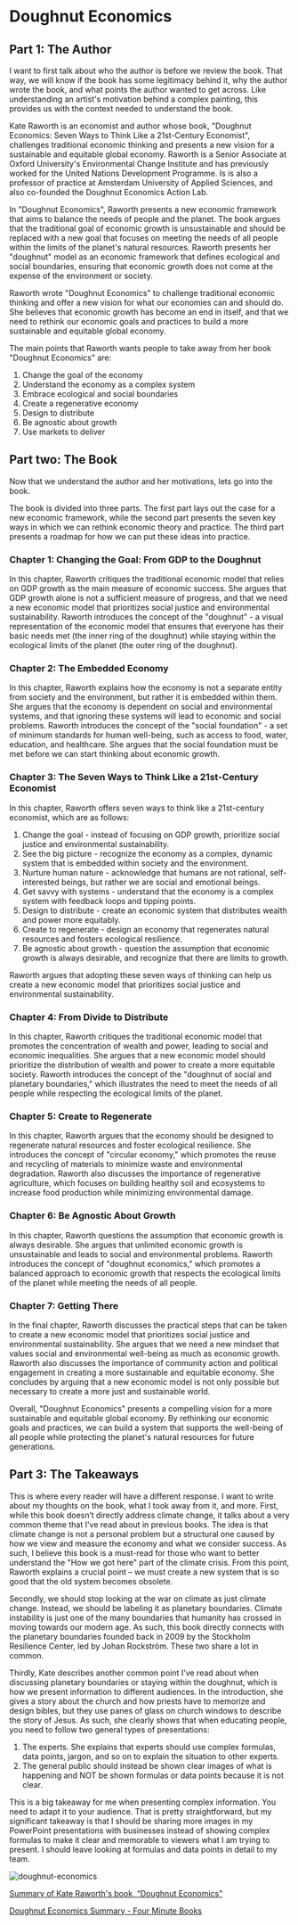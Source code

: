 # Doughnut Economics

## Part 1: The Author

I want to first talk about who the author is before we review the book. That way, we will know if the book has some legitimacy behind it, why the author wrote the book, and what points the author wanted to get across. Like understanding an artist's motivation behind a complex painting, this provides us with the context needed to understand the book.

Kate Raworth is an economist and author whose book, "Doughnut Economics: Seven Ways to Think Like a 21st-Century Economist", challenges traditional economic thinking and presents a new vision for a sustainable and equitable global economy. Raworth is a Senior Associate at Oxford University's Environmental Change Institute and has previously worked for the United Nations Development Programme. Is is also a professor of practice at Amsterdam University of Applied Sciences, and also co-founded the Doughnut Economics Action Lab.

In "Doughnut Economics", Raworth presents a new economic framework that aims to balance the needs of people and the planet. The book argues that the traditional goal of economic growth is unsustainable and should be replaced with a new goal that focuses on meeting the needs of all people within the limits of the planet's natural resources. Raworth presents her "doughnut" model as an economic framework that defines ecological and social boundaries, ensuring that economic growth does not come at the expense of the environment or society.

Raworth wrote "Doughnut Economics" to challenge traditional economic thinking and offer a new vision for what our economies can and should do. She believes that economic growth has become an end in itself, and that we need to rethink our economic goals and practices to build a more sustainable and equitable global economy.

The main points that Raworth wants people to take away from her book "Doughnut Economics" are:

1. Change the goal of the economy
2. Understand the economy as a complex system
3. Embrace ecological and social boundaries
4. Create a regenerative economy
5. Design to distribute
6. Be agnostic about growth
7. Use markets to deliver

## Part two: The Book

Now that we understand the author and her motivations, lets go into the book.

The book is divided into three parts. The first part lays out the case for a new economic framework, while the second part presents the seven key ways in which we can rethink economic theory and practice. The third part presents a roadmap for how we can put these ideas into practice.

### Chapter 1: Changing the Goal: From GDP to the Doughnut

In this chapter, Raworth critiques the traditional economic model that relies on GDP growth as the main measure of economic success. She argues that GDP growth alone is not a sufficient measure of progress, and that we need a new economic model that prioritizes social justice and environmental sustainability. Raworth introduces the concept of the "doughnut" - a visual representation of the economic model that ensures that everyone has their basic needs met (the inner ring of the doughnut) while staying within the ecological limits of the planet (the outer ring of the doughnut).

### Chapter 2: The Embedded Economy

In this chapter, Raworth explains how the economy is not a separate entity from society and the environment, but rather it is embedded within them. She argues that the economy is dependent on social and environmental systems, and that ignoring these systems will lead to economic and social problems. Raworth introduces the concept of the "social foundation" - a set of minimum standards for human well-being, such as access to food, water, education, and healthcare. She argues that the social foundation must be met before we can start thinking about economic growth.

### Chapter 3: The Seven Ways to Think Like a 21st-Century Economist

In this chapter, Raworth offers seven ways to think like a 21st-century economist, which are as follows:

1. Change the goal - instead of focusing on GDP growth, prioritize social justice and environmental sustainability.
2. See the big picture - recognize the economy as a complex, dynamic system that is embedded within society and the environment.
3. Nurture human nature - acknowledge that humans are not rational, self-interested beings, but rather we are social and emotional beings.
4. Get savvy with systems - understand that the economy is a complex system with feedback loops and tipping points.
5. Design to distribute - create an economic system that distributes wealth and power more equitably.
6. Create to regenerate - design an economy that regenerates natural resources and fosters ecological resilience.
7. Be agnostic about growth - question the assumption that economic growth is always desirable, and recognize that there are limits to growth.

Raworth argues that adopting these seven ways of thinking can help us create a new economic model that prioritizes social justice and environmental sustainability.

### Chapter 4: From Divide to Distribute

In this chapter, Raworth critiques the traditional economic model that promotes the concentration of wealth and power, leading to social and economic inequalities. She argues that a new economic model should prioritize the distribution of wealth and power to create a more equitable society. Raworth introduces the concept of the "doughnut of social and planetary boundaries," which illustrates the need to meet the needs of all people while respecting the ecological limits of the planet.

### Chapter 5: Create to Regenerate

In this chapter, Raworth argues that the economy should be designed to regenerate natural resources and foster ecological resilience. She introduces the concept of "circular economy," which promotes the reuse and recycling of materials to minimize waste and environmental degradation. Raworth also discusses the importance of regenerative agriculture, which focuses on building healthy soil and ecosystems to increase food production while minimizing environmental damage.

### Chapter 6: Be Agnostic About Growth

In this chapter, Raworth questions the assumption that economic growth is always desirable. She argues that unlimited economic growth is unsustainable and leads to social and environmental problems. Raworth introduces the concept of "doughnut economics," which promotes a balanced approach to economic growth that respects the ecological limits of the planet while meeting the needs of all people.

### Chapter 7: Getting There

In the final chapter, Raworth discusses the practical steps that can be taken to create a new economic model that prioritizes social justice and environmental sustainability. She argues that we need a new mindset that values social and environmental well-being as much as economic growth. Raworth also discusses the importance of community action and political engagement in creating a more sustainable and equitable economy. She concludes by arguing that a new economic model is not only possible but necessary to create a more just and sustainable world.

Overall, "Doughnut Economics" presents a compelling vision for a more sustainable and equitable global economy. By rethinking our economic goals and practices, we can build a system that supports the well-being of all people while protecting the planet's natural resources for future generations.

## Part 3: The Takeaways

This is where every reader will have a different response. I want to write about my thoughts on the book, what I took away from it, and more. First, while this book doesn’t directly address climate change, it talks about a very common theme that I've read about in previous books. The idea is that climate change is not a personal problem but a structural one caused by how we view and measure the economy and what we consider success. As such, I believe this book is a must-read for those who want to better understand the "How we got here" part of the climate crisis. From this point, Raworth explains a crucial point – we must create a new system that is so good that the old system becomes obsolete.

Secondly, we should stop looking at the war on climate as just climate change. Instead, we should be labeling it as planetary boundaries. Climate instability is just one of the many boundaries that humanity has crossed in moving towards our modern age. As such, this book directly connects with the planetary boundaries founded back in 2009 by the Stockholm Resilience Center, led by Johan Rockström. These two share a lot in common.

Thirdly, Kate describes another common point I've read about when discussing planetary boundaries or staying within the doughnut, which is how we present information to different audiences. In the introduction, she gives a story about the church and how priests have to memorize and design bibles, but they use panes of glass on church windows to describe the story of Jesus. As such, she clearly shows that when educating people, you need to follow two general types of presentations:

1. The experts. She explains that experts should use complex formulas, data points, jargon, and so on to explain the situation to other experts.
2. The general public should instead be shown clear images of what is happening and NOT be shown formulas or data points because it is not clear.

This is a big takeaway for me when presenting complex information. You need to adapt it to your audience. That is pretty straightforward, but my significant takeaway is that I should be sharing more images in my PowerPoint presentations with businesses instead of showing complex formulas to make it clear and memorable to viewers what I am trying to present. I should leave looking at formulas and data points in detail to my team.

![doughnut-economics](../media/Pasted%20image%2020240722181140.png)

[Summary of Kate Raworth's book, “Doughnut Economics"](https://www.linkedin.com/pulse/summary-kate-raworths-book-doughnut-economics-salvatoriello-mba/)

[Doughnut Economics Summary - Four Minute Books](https://fourminutebooks.com/doughnut-economics-summary/)
